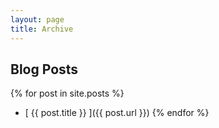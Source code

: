 ```yaml
---
layout: page
title: Archive
---
```


## Blog Posts

{% for post in site.posts %}
  * [ {{ post.title }} ]({{ post.url }})
{% endfor %}